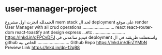 # user-manager-project
الحمدلله
انجزت اول مشروع mern stack لحد ال deployment على موقع render
User Manager with all crud operations
..........................
react
react-router-dom
react-toastify
ant design
express
...etc
..........................
https://lnkd.in/dFPCvDFJ
فيديو ساعدنى فى deployment واستعملت طريقته فى ال github الخاص بيه
..........................
Github Repo
https://lnkd.in/dErZYMbN
Preview Link
https://lnkd.in/dp-f2qB8
